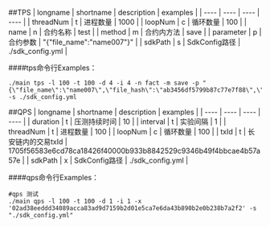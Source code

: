 
##TPS
|  longname   |  shortname   | description  | examples  |
|  ----  | ----  | ----  | ----  |
| threadNum  | t | 进程数量 | 1000 |
| loopNum  | c | 循环数量 | 100 |
| name  | n | 合约名称 | test |
| method  | m | 合约内方法 | save |
| parameter  | p | 合约参数 | "{\"file_name\":\"name007\"}" |
| sdkPath  | s | SdkConfig路径 | ./sdk_config.yml |

####tps命令行Examples：
```shell
./main tps -l 100 -t 100 -d 4 -i 4 -n fact -m save -p "{\"file_name\":\"name007\",\"file_hash\":\"ab3456df5799b87c77e7f88\",\"time\":\"65432ç34\"}" -s ./sdk_config.yml
```


##QPS
|  longname   |  shortname   | description  | examples  |
|  ----  | ----  | ----  | ----  |
| duration  | t | 压测持续时间 | 10 |
| interval  | t | 实验间隔 | 1 |
| threadNum  | t | 进程数量 | 100 |
| loopNum  | c | 循环数量 | 100 |
| txId  | t | 长安链内的交易txId | 1705f56583e6cd78ca18426f40000b933b8842529c9346b49f4bbcae4b57a57e |
| sdkPath  | x | SdkConfig路径 | ./sdk_config.yml |

####qps命令行Examples：
```shell
#qps 测试
./main qps -l 100 -t 100 -d 1 -i 1 -x '02ad38eeddd34089acca83ad9d7159b2d01e5ca7e6da43b890b2e0b238b7a2f2' -s "./sdk_config.yml"
```

